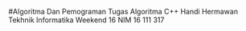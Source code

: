 #Algoritma Dan Pemograman
Tugas Algoritma C++
Handi Hermawan
Tekhnik Informatika Weekend 16
NIM 16 111 317
